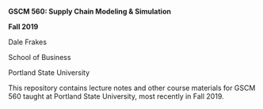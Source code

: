 **GSCM 560: Supply Chain Modeling & Simulation**

**Fall 2019**

Dale Frakes

School of Business

Portland State University

This repository contains lecture notes and other course materials for GSCM 560 taught at Portland State University, most recently in Fall 2019. 
